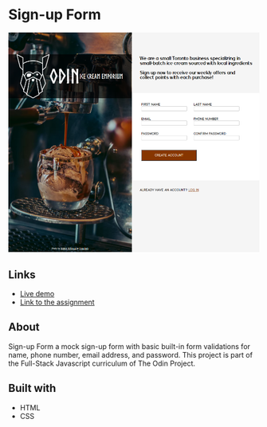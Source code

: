 # Sign-up Form
<img src="images/screenshot.png">

## Links
* <a href="https://github.com/lhtn/sign-up.git">Live demo</a>
* <a href="https://www.theodinproject.com/lessons/intermediate-html-and-css-sign-up-form">Link to the assignment</a>

## About
Sign-up Form a mock sign-up form with basic built-in form validations for name, phone number, email address, and password. This project is part of the Full-Stack Javascript curriculum of The Odin Project.

## Built with
* HTML
* CSS

